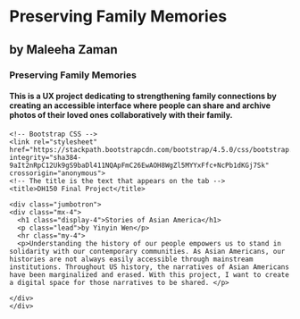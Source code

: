 # Preserving Family Memories

## by Maleeha Zaman

### Preserving Family Memories

#### This is a UX project dedicating to strengthening family connections by creating an accessible interface where people can share and archive photos of their loved ones collaboratively with their family. 


<!doctype html>
<html lang="en">
  <head>
    <!-- Required meta tags -->
    <meta charset="utf-8">
    <meta name="viewport" content="width=device-width, initial-scale=1, shrink-to-fit=no">

    <!-- Bootstrap CSS -->
    <link rel="stylesheet" href="https://stackpath.bootstrapcdn.com/bootstrap/4.5.0/css/bootstrap.min.css" integrity="sha384-9aIt2nRpC12Uk9gS9baDl411NQApFmC26EwAOH8WgZl5MYYxFfc+NcPb1dKGj7Sk" crossorigin="anonymous">
    <!-- The title is the text that appears on the tab -->
    <title>DH150 Final Project</title>
  </head>
 
<!-- Jumbotron header -->
    <div class="jumbotron">
    <div class="mx-4">
      <h1 class="display-4">Stories of Asian America</h1>
      <p class="lead">by Yinyin Wen</p>
      <hr class="my-4">
      <p>Understanding the history of our people empowers us to stand in solidarity with our contemporary communities. As Asian Americans, our histories are not always easily accessible through mainstream institutions. Throughout US history, the narratives of Asian Americans have been marginalized and erased. With this project, I want to create a digital space for those narratives to be shared. </p>
      
    </div>
    </div>
